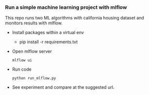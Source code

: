 ### Run a simple machine learning project with mlflow

This repo runs two ML algorithms with california housing dataset and monitors results with mlflow.

- Install packages within a virtual env
    - pip install -r requirements.txt

- Open mlflow server
    ```
    mlflow ui 
    ```
- Run code
    ```
    python run_mlflow.py
    ```
- See experiment and compare at the suggested url.
